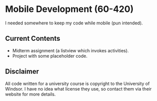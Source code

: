 Mobile Development (60-420)
===========================

I needed somewhere to keep my code while mobile (pun intended).

## Current Contents
 - Midterm assignment (a listview which invokes activities).
 - Project with some placeholder code.

## Disclaimer

All code written for a university course is copyright to the University of Windsor. I have no idea what license they use, so contact them via their website for more details.
